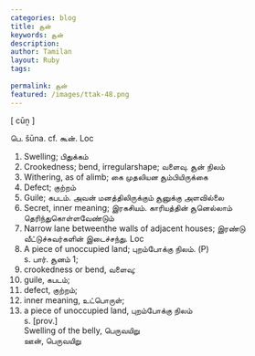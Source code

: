 ```yaml
---
categories: blog
title: சூன்
keywords: சூன்
description: 
author: Tamilan
layout: Ruby
tags: 
 
permalink: சூன்
featured: /images/ttak-48.png
---
```

  
[ cūṉ ]  
  
பெ. šūna. cf. கூன். Loc  
1. Swelling; பிதுக்கம்  
2. Crookedness; bend, irregularshape; வளைவு. சூன் நிலம்  
3. Withering, as of alimb; கை முதலியன சூம்பியிருக்கை  
4. Defect; குற்றம்  
5. Guile; கபடம். அவன் மனத்திலிருக்கும் சூனுக்கு அளவில்லை  
6. Secret, inner meaning; இரகசியம். காரியத்தின் சூனெல்லாம் தெரிந்துகொள்ளவேண்டும்  
7. Narrow lane betweenthe walls of adjacent houses; இரண்டு வீட்டுச்சுவர்களின் இடைச்சந்து. Loc  
8. A piece of unoccupied land; புறம்போக்கு நிலம். (P)  
s. பார். சூனம் 1;  
2. crookedness or bend, வளைவு;  
3. guile, கபடம்;  
4. defect, குற்றம்;  
5. inner meaning, உட்பொருள்;  
6. a piece of unoccupied land, புறம்போக்கு நிலம்  
s. [prov.]  
Swelling of the belly, பெருவயிறு  
ஊன், பெருவயிறு